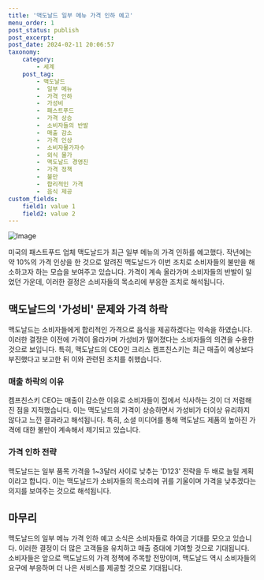 ```yaml
---
title: '맥도날드 일부 메뉴 가격 인하 예고'
menu_order: 1
post_status: publish
post_excerpt: 
post_date: 2024-02-11 20:06:57
taxonomy:
    category:
        - 세계
    post_tag:
        - 맥도날드
        -  일부 메뉴
        -  가격 인하
        -  가성비
        -  패스트푸드
        -  가격 상승
        -  소비자들의 반발
        -  매출 감소
        -  가격 인상
        -  소비자물가자수
        -  외식 물가
        -  맥도날드 경영진
        -  가격 정책
        -  불만
        -  합리적인 가격
        -  음식 제공
custom_fields:
    field1: value 1
    field2: value 2
---
```


![Image](https://imgnews.pstatic.net/image/277/2024/02/10/0005378519_001_20240210164701291.jpg?type=w647)

미국의 패스트푸드 업체 맥도날드가 최근 일부 메뉴의 가격 인하를 예고했다. 작년에는 약 10%의 가격 인상을 한 것으로 알려진 맥도날드가 이번 조치로 소비자들의 불만을 해소하고자 하는 모습을 보여주고 있습니다. 가격이 계속 올라가며 소비자들의 반발이 일었던 가운데, 이러한 결정은 소비자들의 목소리에 부응한 조치로 해석됩니다.
## 맥도날드의 '가성비' 문제와 가격 하락
맥도날드는 소비자들에게 합리적인 가격으로 음식을 제공하겠다는 약속을 하였습니다. 이러한 결정은 이전에 가격이 올라가며 가성비가 떨어졌다는 소비자들의 의견을 수용한 것으로 보입니다. 특히, 맥도날드의 CEO인 크리스 켐프친스키는 최근 매출이 예상보다 부진했다고 보고한 뒤 이와 관련된 조치를 취했습니다.
### 매출 하락의 이유
켐프친스키 CEO는 매출이 감소한 이유로 소비자들이 집에서 식사하는 것이 더 저렴해진 점을 지적했습니다. 이는 맥도날드의 가격이 상승하면서 가성비가 더이상 유리하지 않다고 느낀 결과라고 해석됩니다. 특히, 소셜 미디어를 통해 맥도날드 제품의 높아진 가격에 대한 불만이 계속해서 제기되고 있습니다.
### 가격 인하 전략
맥도날드는 일부 품목 가격을 1~3달러 사이로 낮추는 'D123' 전략을 두 배로 늘릴 계획이라고 합니다. 이는 맥도날드가 소비자들의 목소리에 귀를 기울이며 가격을 낮추겠다는 의지를 보여주는 것으로 해석됩니다.
## 마무리
맥도날드의 일부 메뉴 가격 인하 예고 소식은 소비자들로 하여금 기대를 모으고 있습니다. 이러한 결정이 더 많은 고객들을 유치하고 매출 증대에 기여할 것으로 기대됩니다. 소비자들은 앞으로 맥도날드의 가격 정책에 주목할 전망이며, 맥도날드 역시 소비자들의 요구에 부응하며 더 나은 서비스를 제공할 것으로 기대됩니다.
